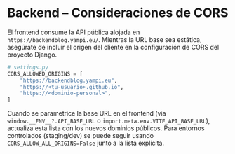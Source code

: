 # Backend – Consideraciones de CORS

El frontend consume la API pública alojada en `https://backendblog.yampi.eu/`. Mientras la URL base sea estática, asegúrate de incluir el origen del cliente en la configuración de CORS del proyecto Django.

```python
# settings.py
CORS_ALLOWED_ORIGINS = [
    "https://backendblog.yampi.eu",
    "https://<tu-usuario>.github.io",
    "https://<dominio-personal>",
]
```

Cuando se parametrice la base URL en el frontend (via `window.__ENV__?.API_BASE_URL` o `import.meta.env.VITE_API_BASE_URL`), actualiza esta lista con los nuevos dominios públicos. Para entornos controlados (staging/dev) se puede seguir usando `CORS_ALLOW_ALL_ORIGINS=False` junto a la lista explícita.
